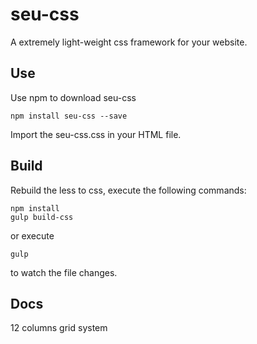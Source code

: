 # seu-css
A extremely light-weight css framework for your website.

## Use

Use npm to download seu-css

    npm install seu-css --save
    
Import the seu-css.css in your HTML file.

## Build

Rebuild the less to css, execute the following commands:

    npm install
    gulp build-css
    
or execute

    gulp
    
to watch the file changes.

## Docs

12 columns grid system